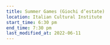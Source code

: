 ```yaml
---
title: Summer Games (Giochi d’estate)
location: Italian Cultural Institute
start_time: 6:30 pm
end_time: 7:30 pm
last_modified_at: 2022-06-11
---
```

